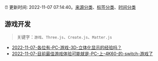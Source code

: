 :alarm_clock: 更新时间: 2022-11-07 07:14:40。[来源分类](../README.md)、[标签分类](../TAGS.md)、[时间分类](../TIMELINE.md)

## 游戏开发


> 关键字：`游戏`、`Three.js`、`Create.js`、`Matter.js`



- [2022-11-07-各位有-PC-游戏-3D-立体化显示的经验吗？](https://www.v2ex.com/t/893315) 
- [2022-11-07-目前最佳游戏体验可能就是-PC-上-4K60-的-switch-游戏了](https://www.v2ex.com/t/893285) 